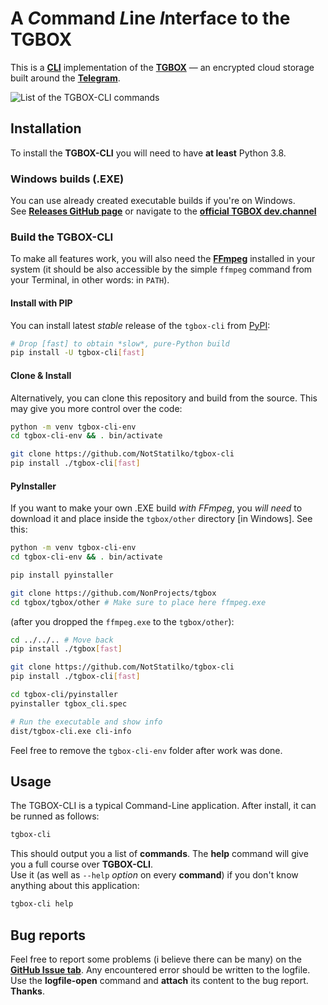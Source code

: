 # A *C*ommand *L*ine *I*nterface to the TGBOX

This is a [**CLI**](https://en.wikipedia.org/wiki/Command-line_interface) implementation of the [**TGBOX**](https://github.com/NonProjects/tgbox/) — an encrypted cloud storage built around the [**Telegram**](https://telegram.org).

![List of the TGBOX-CLI commands](https://github.com/NotStatilko/tgbox-cli/assets/43419673/1a20cb7d-9d5b-4bf9-bea9-b8b79ca028c8)
## Installation

To install the **TGBOX-CLI** you will need to have **at least** Python 3.8.

### Windows builds (.EXE)

You can use already created executable builds if you're on Windows.\
See [**Releases GitHub page**](https://github.com/NotStatilko/tgbox-cli/releases) or navigate to the [**official TGBOX dev.channel**](https://t.me/nontgbox)

### Build the TGBOX-CLI

To make all features work, you will also need the [**FFmpeg**](https://ffmpeg.org/download.html) installed in your system (it should be also accessible by the simple ``ffmpeg`` command from your Terminal, in other words: in ``PATH``).

#### Install with PIP

You can install latest *stable* release of the ``tgbox-cli`` from [PyPI](https://pypi.org/project/tgbox-cli):
```bash
# Drop [fast] to obtain *slow*, pure-Python build
pip install -U tgbox-cli[fast]
```

#### Clone & Install

Alternatively, you can clone this repository and build from the source. This may give you more control over the code:
```bash
python -m venv tgbox-cli-env
cd tgbox-cli-env && . bin/activate

git clone https://github.com/NotStatilko/tgbox-cli
pip install ./tgbox-cli[fast]
```
#### PyInstaller

If you want to make your own .EXE build *with FFmpeg*, you *will need* to download it and place inside the ``tgbox/other`` directory [in Windows]. See this:
```bash
python -m venv tgbox-cli-env
cd tgbox-cli-env && . bin/activate

pip install pyinstaller

git clone https://github.com/NonProjects/tgbox
cd tgbox/tgbox/other # Make sure to place here ffmpeg.exe
```
(after you dropped the ``ffmpeg.exe`` to the ``tgbox/other``):
```bash
cd ../../.. # Move back
pip install ./tgbox[fast]

git clone https://github.com/NotStatilko/tgbox-cli
pip install ./tgbox-cli[fast]

cd tgbox-cli/pyinstaller
pyinstaller tgbox_cli.spec

# Run the executable and show info
dist/tgbox-cli.exe cli-info
```
Feel free to remove the ``tgbox-cli-env`` folder after work was done.

## Usage

The TGBOX-CLI is a typical Command-Line application. After install, it can be runned as follows:
```bash
tgbox-cli
```
This should output you a list of **commands**. The **help** command will give you a full course over **TGBOX-CLI**.\
Use it (as well as ``--help`` *option* on every **command**) if you don't know anything about this application:
```bash
tgbox-cli help
```

## Bug reports

Feel free to report some problems (i believe there can be many) on the [**GitHub Issue tab**](https://github.com/NotStatilko/tgbox-cli/issues). Any encountered error should be written to the logfile. Use the **logfile-open** command and **attach** its content to the bug report. **Thanks**.

